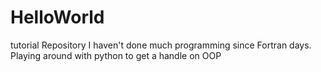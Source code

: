 # HelloWorld
tutorial Repository
I haven't done much programming since Fortran days.
Playing around with python to get a handle on OOP
